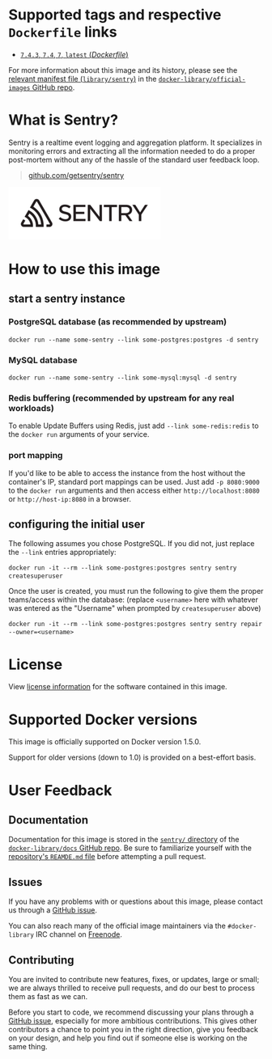 # Supported tags and respective `Dockerfile` links

-	[`7.4.3`, `7.4`, `7`, `latest` (*Dockerfile*)](https://github.com/docker-library/sentry/blob/fa2944e107453d781d5fa41fd61fb5fbf216b993/Dockerfile)

For more information about this image and its history, please see the [relevant manifest file (`library/sentry`)](https://github.com/docker-library/official-images/blob/master/library/sentry) in the [`docker-library/official-images` GitHub repo](https://github.com/docker-library/official-images).

# What is Sentry?

Sentry is a realtime event logging and aggregation platform. It specializes in monitoring errors and extracting all the information needed to do a proper post-mortem without any of the hassle of the standard user feedback loop.

> [github.com/getsentry/sentry](https://github.com/getsentry/sentry)

![logo](https://raw.githubusercontent.com/docker-library/docs/master/sentry/logo.png)

# How to use this image

## start a sentry instance

### PostgreSQL database (as recommended by upstream)

	docker run --name some-sentry --link some-postgres:postgres -d sentry

### MySQL database

	docker run --name some-sentry --link some-mysql:mysql -d sentry

### Redis buffering (recommended by upstream for any real workloads)

To enable Update Buffers using Redis, just add `--link some-redis:redis` to the `docker run` arguments of your service.

### port mapping

If you'd like to be able to access the instance from the host without the container's IP, standard port mappings can be used. Just add `-p 8080:9000` to the `docker run` arguments and then access either `http://localhost:8080` or `http://host-ip:8080` in a browser.

## configuring the initial user

The following assumes you chose PostgreSQL. If you did not, just replace the `--link` entries appropriately:

	docker run -it --rm --link some-postgres:postgres sentry sentry createsuperuser

Once the user is created, you must run the following to give them the proper teams/access within the database: (replace `<username>` here with whatever was entered as the "Username" when prompted by `createsuperuser` above)

	docker run -it --rm --link some-postgres:postgres sentry sentry repair --owner=<username>

# License

View [license information](https://github.com/getsentry/sentry/blob/master/LICENSE) for the software contained in this image.

# Supported Docker versions

This image is officially supported on Docker version 1.5.0.

Support for older versions (down to 1.0) is provided on a best-effort basis.

# User Feedback

## Documentation

Documentation for this image is stored in the [`sentry/` directory](https://github.com/docker-library/docs/tree/master/sentry) of the [`docker-library/docs` GitHub repo](https://github.com/docker-library/docs). Be sure to familiarize yourself with the [repository's `REAMDE.md` file](https://github.com/docker-library/docs/blob/master/README.md) before attempting a pull request.

## Issues

If you have any problems with or questions about this image, please contact us through a [GitHub issue](https://github.com/docker-library/sentry/issues).

You can also reach many of the official image maintainers via the `#docker-library` IRC channel on [Freenode](https://freenode.net).

## Contributing

You are invited to contribute new features, fixes, or updates, large or small; we are always thrilled to receive pull requests, and do our best to process them as fast as we can.

Before you start to code, we recommend discussing your plans through a [GitHub issue](https://github.com/docker-library/sentry/issues), especially for more ambitious contributions. This gives other contributors a chance to point you in the right direction, give you feedback on your design, and help you find out if someone else is working on the same thing.
